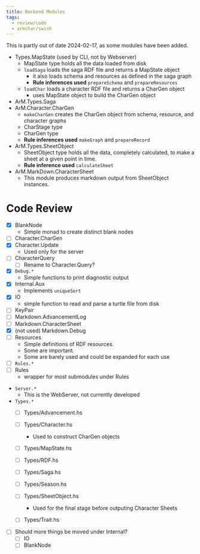 ```yaml
---
title: Backend Modules
tags:
  - review/code
  - armchar/swish
---
```



This is partly out of date 2024-02-17, as some modules have been added.

+ Types.MapState (used by CLI, not by Webserver)
	+ MapState type holds all the data loaded from disk
	+ `loadSaga` loads the saga RDF file and returns a MapState object
		+ it also loads schema and resources as defined in the saga graph
		+ **Rule inferences used** `prepareSchema`  and `prepareResources`
	+ `loadChar` loads a character RDF file and returns a CharGen object
		+ uses MapState object to build the CharGen object
+ ArM.Types.Saga
+ ArM.Character.CharGen
	+ `makeCharGen` creates the CharGen object from schema, resource, and character graphs
	+ CharStage type
	+ CharGen type
	+ **Rule inferences used** `makeGraph`  and `prepareRecord`
+ ArM.Types.SheetObject
	+ SheetObject type holds all the data, completely calculated, to make a sheet at a given point in time.
	+ **Rule inference used** `calculateSheet`
+ ArM.MarkDown.CharacterSheet
	+ This module produces markdown output from SheetObject instances.

# Code Review 

+ [x] BlankNode
    + Simple monad to create distinct blank nodes
+ [ ] Character.CharGen
+ [x] Character.Update
	+ Used only for the server
+ [ ] CharacterQuery
    + [ ] Rename to Character.Query?
+ [x] `Debug.*`
    + Simple functions to print diagnostic output
+ [x] Internal.Aux
    + Implements `uniqueSort` 
+ [x] IO
    + simple function to read and parse a turtle file from disk
+ [ ] KeyPair
+ [ ] Markdown.AdvancementLog
+ [ ] Markdown.CharacterSheet
+ [x] (not used) Markdown.Debug
+ [ ] Resources
    + Simple definitions of RDF resources.  
    + Some are important.
    + Some are barely used and could be expanded for each use 
+ [ ] `Rules.*`
+ [ ] Rules
    + wrapper for most submodules under Rules
+ `Server.*`
    + This is the WebServer, not currently developed
+ `Types.*`
    + [ ] Types/Advancement.hs
    + [ ] Types/Character.hs
        + Used to construct CharGen objects
    + [ ] Types/MapState.hs
    + [ ] Types/RDF.hs
    + [ ] Types/Saga.hs
    + [ ] Types/Season.hs
    + [ ] Types/SheetObject.hs
        + Used for the final stage before outputing Character Sheets
    + [ ] Types/Trait.hs


+ [ ] Should more things be moved under Internal?
    + [ ] IO
    + [ ] BlankNode
